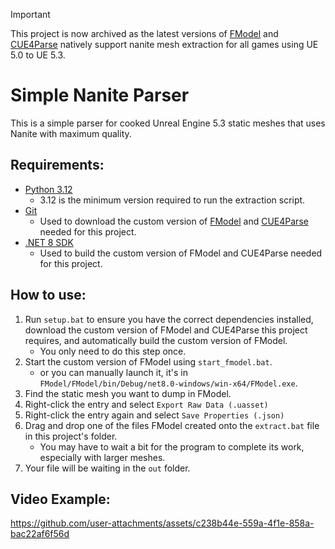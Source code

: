 > [!IMPORTANT]  
> This project is now archived as the latest versions of [FModel](https://github.com/4sval/FModel) and [CUE4Parse](https://github.com/FabianFG/CUE4Parse) natively support nanite mesh extraction for all games using UE 5.0 to UE 5.3.

# Simple Nanite Parser
This is a simple parser for cooked Unreal Engine 5.3 static meshes that uses Nanite with maximum quality.

## Requirements:
- [Python 3.12](https://www.python.org/downloads/release/python-31210/)
    - 3.12 is the minimum version required to run the extraction script.
- [Git](https://github.com/git-guides/install-git)
    - Used to download the custom version of [FModel](https://github.com/C0bra5/FModel/tree/nanite-patch-stable) and [CUE4Parse](https://github.com/C0bra5/CUE4Parse/tree/nanite-patch-stable) needed for this project.
- [.NET 8 SDK](https://dotnet.microsoft.com/en-us/download/dotnet/8.0)
    - Used to build the custom version of FModel and CUE4Parse needed for this project.

## How to use:
1. Run `setup.bat` to ensure you have the correct dependencies installed, download the custom version of FModel and CUE4Parse this project requires, and automatically build the custom version of FModel.
    - You only need to do this step once.
2. Start the custom version of FModel using `start_fmodel.bat`.
    - or you can manually launch it, it's in `FModel/FModel/bin/Debug/net8.0-windows/win-x64/FModel.exe`.
3. Find the static mesh you want to dump in FModel.
4. Right-click the entry and select `Export Raw Data (.uasset)`
5. Right-click the entry again and select `Save Properties (.json)`
6. Drag and drop one of the files FModel created onto the `extract.bat` file in this project's folder.
    - You may have to wait a bit for the program to complete its work, especially with larger meshes.
8. Your file will be waiting in the `out` folder.

## Video Example:

https://github.com/user-attachments/assets/c238b44e-559a-4f1e-858a-bac22af6f56d
